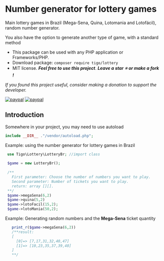 # Number generator for lottery games
Main lottery games in Brazil (Mega-Sena, Quina, Lotomania and Lotofácil), random number generator.

You also have the option to generate another type of game, with a standard method
- This package can be used with any PHP application or Frameworks/PHP.
- Download package: ```composer require tigo/lottery```
- MIT license. ***Feel free to use this project***. ***Leave a star :star: or make a fork !***

*If you found this project useful, consider making a donation to support the developer.* 

[![paypal](https://www.paypalobjects.com/pt_BR/BR/i/btn/btn_donateCC_LG.gif)](https://www.paypal.com/donate/?hosted_button_id=4XKSCN658G2WU)
[![paypal](https://www.paypalobjects.com/en_US/i/btn/btn_donateCC_LG.gif)](https://www.paypal.com/donate?hosted_button_id=E84APX2Q5Y6XE)


## Introduction
Somewhere in your project, you may need to use autoload
 ```php
 include __DIR__ ."/vendor/autoload.php";
 ```
Example: using the number generator for lottery games in Brazil
 ```php
  use Tigo\Lottery\LotteryBr; //import class
  
  $game = new LotteryBr();
  
  /**
    First parameter: Choose the number of numbers you want to play.
    Second parameter: Number of tickets you want to play.
    return: array [][].
  **/
  $game->megaSena(6,2)
  $game->quina(5,2)
  $game->lotoFacil(15,2);
  $game->lotoMania(50,2);
 ```
Example: Generating random numbers and the **Mega-Sena** ticket quantity
```php
   print_r($game->megaSena(6,2)) 
   /**result: 
   [
     [0]=> [7,17,31,32,40,47]
     [1]=> [10,23,35,37,39,40]
   ]
   **/
```
